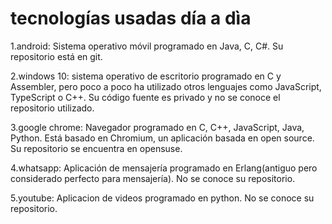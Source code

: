 # tecnologías usadas día a dìa

1.android: Sistema operativo móvil programado en Java, C, C#. Su repositorio está en git.

2.windows 10: sistema operativo de escritorio programado en C y Assembler, pero poco a poco ha utilizado otros lenguajes como  JavaScript, TypeScript o C++. Su código fuente es privado y no se conoce el repositorio utilizado.

3.google chrome: Navegador programado en C, C++, JavaScript, Java, Python. Está basado en Chromium, un aplicación basada en open source. Su repositorio se encuentra en opensuse.

4.whatsapp: Aplicación de mensajería programado en Erlang(antiguo pero considerado perfecto para mensajería). No se conoce su repositorio.

5.youtube: Aplicacion de videos programado en python. No se conoce su repositorio.
